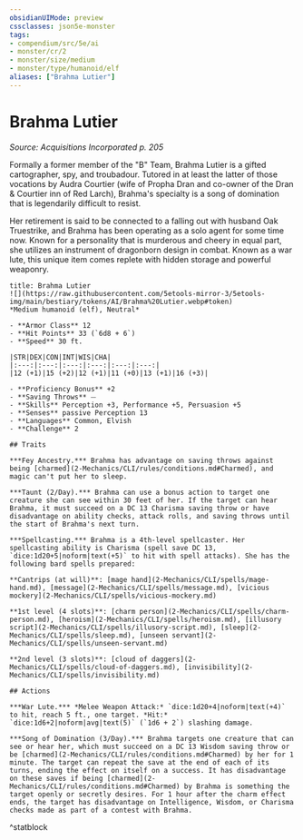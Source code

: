 ```yaml
---
obsidianUIMode: preview
cssclasses: json5e-monster
tags:
- compendium/src/5e/ai
- monster/cr/2
- monster/size/medium
- monster/type/humanoid/elf
aliases: ["Brahma Lutier"]
---
```

# Brahma Lutier
*Source: Acquisitions Incorporated p. 205*  

Formally a former member of the "B" Team, Brahma Lutier is a gifted cartographer, spy, and troubadour. Tutored in at least the latter of those vocations by Audra Courtier (wife of Propha Dran and co-owner of the Dran & Courtier inn of Red Larch), Brahma's specialty is a song of domination that is legendarily difficult to resist.

Her retirement is said to be connected to a falling out with husband Oak Truestrike, and Brahma has been operating as a solo agent for some time now. Known for a personality that is murderous and cheery in equal part, she utilizes an instrument of dragonborn design in combat. Known as a war lute, this unique item comes replete with hidden storage and powerful weaponry.

```ad-statblock
title: Brahma Lutier
![](https://raw.githubusercontent.com/5etools-mirror-3/5etools-img/main/bestiary/tokens/AI/Brahma%20Lutier.webp#token)
*Medium humanoid (elf), Neutral*

- **Armor Class** 12
- **Hit Points** 33 (`6d8 + 6`)
- **Speed** 30 ft.

|STR|DEX|CON|INT|WIS|CHA|
|:---:|:---:|:---:|:---:|:---:|:---:|
|12 (+1)|15 (+2)|12 (+1)|11 (+0)|13 (+1)|16 (+3)|

- **Proficiency Bonus** +2
- **Saving Throws** ⏤
- **Skills** Perception +3, Performance +5, Persuasion +5
- **Senses** passive Perception 13
- **Languages** Common, Elvish
- **Challenge** 2

## Traits

***Fey Ancestry.*** Brahma has advantage on saving throws against being [charmed](2-Mechanics/CLI/rules/conditions.md#Charmed), and magic can't put her to sleep.

***Taunt (2/Day).*** Brahma can use a bonus action to target one creature she can see within 30 feet of her. If the target can hear Brahma, it must succeed on a DC 13 Charisma saving throw or have disadvantage on ability checks, attack rolls, and saving throws until the start of Brahma's next turn.

***Spellcasting.*** Brahma is a 4th-level spellcaster. Her spellcasting ability is Charisma (spell save DC 13, `dice:1d20+5|noform|text(+5)` to hit with spell attacks). She has the following bard spells prepared:

**Cantrips (at will)**: [mage hand](2-Mechanics/CLI/spells/mage-hand.md), [message](2-Mechanics/CLI/spells/message.md), [vicious mockery](2-Mechanics/CLI/spells/vicious-mockery.md)

**1st level (4 slots)**: [charm person](2-Mechanics/CLI/spells/charm-person.md), [heroism](2-Mechanics/CLI/spells/heroism.md), [illusory script](2-Mechanics/CLI/spells/illusory-script.md), [sleep](2-Mechanics/CLI/spells/sleep.md), [unseen servant](2-Mechanics/CLI/spells/unseen-servant.md)

**2nd level (3 slots)**: [cloud of daggers](2-Mechanics/CLI/spells/cloud-of-daggers.md), [invisibility](2-Mechanics/CLI/spells/invisibility.md)

## Actions

***War Lute.*** *Melee Weapon Attack:* `dice:1d20+4|noform|text(+4)` to hit, reach 5 ft., one target. *Hit:* `dice:1d6+2|noform|avg|text(5)` (`1d6 + 2`) slashing damage.

***Song of Domination (3/Day).*** Brahma targets one creature that can see or hear her, which must succeed on a DC 13 Wisdom saving throw or be [charmed](2-Mechanics/CLI/rules/conditions.md#Charmed) by her for 1 minute. The target can repeat the save at the end of each of its turns, ending the effect on itself on a success. It has disadvantage on these saves if being [charmed](2-Mechanics/CLI/rules/conditions.md#Charmed) by Brahma is something the target openly or secretly desires. For 1 hour after the charm effect ends, the target has disadvantage on Intelligence, Wisdom, or Charisma checks made as part of a contest with Brahma.
```
^statblock